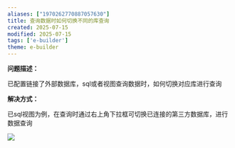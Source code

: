 ```yaml
---
aliases: ["1970262770887057630"]
title: 查询数据时如何切换不同的库查询
created: 2025-07-15
modified: 2025-07-15
tags: ['e-builder']
theme: e-builder
---
```


**问题描述：**

已配置链接了外部数据库，sql或者视图查询数据时，如何切换对应库进行查询

**解决方式：**

已sql视图为例，在查询时通过右上角下拉框可切换已连接的第三方数据库，进行数据查询

![](https://myhelpdoc.oss-cn-heyuan.aliyuncs.com/mdimages/9b1ba8c818101d408a1bf285a2eede8a.jpg)